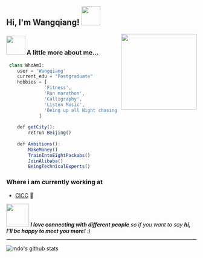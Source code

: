 <h2> Hi, I'm Wangqiang! <img src="https://media.giphy.com/media/mGcNjsfWAjY5AEZNw6/giphy.gif" width="50"></h2>

<img align='right' src='https://user-images.githubusercontent.com/5713670/87202985-820dcb80-c2b6-11ea-9f56-7ec461c497c3.gif' width='200"'>

### <img src="https://media.giphy.com/media/VgCDAzcKvsR6OM0uWg/giphy.gif" width="50"> A little more about me...  

```javascript
 class WhoAmI:
 	user = 'Wangqiang'
	current_edu = "Postgraduate"
	hobbies = [
              'Fitness',
              'Run marathon',
              'Calligraphy',
              'Listen Music',
              'Being up all Night chasing that ONE BUG...'
            ]
	
	def getCity():
		retrun Beijing()
	
	def Ambitions():
		MakeMoney()
		TrainIntoEightPackabs()
		JoinAlibaba()
		BeingTechnicalExperts()
```

### Where i am currently working at

- [CICC](https://www.cicc.com/) 💼 

<img src="https://media.giphy.com/media/LnQjpWaON8nhr21vNW/giphy.gif" width="60"> <em><b>I love connecting with different people</b> so if you want to say <b>hi, I'll be happy to meet you more!</b> :)</em>

---



![mdo's github stats](https://github-readme-stats.vercel.app/api?username=ID-WangQiang&hide=[%22issues%22]&show_icons=true)
